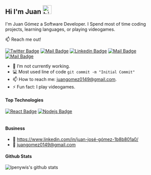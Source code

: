## Hi I'm Juan <img src="https://user-images.githubusercontent.com/1303154/88677602-1635ba80-d120-11ea-84d8-d263ba5fc3c0.gif" width="28px" alt="hi">

I'm Juan Gómez a Software Developer. I Spend most of time coding projects, learning languages, or playing videogames.

:mailbox: Reach me out!

[![Twitter Badge](https://img.shields.io/badge/-@J_Gmez-1ca0f1?style=flat&labelColor=1ca0f1&logo=twitter&logoColor=white&link=https://twitter.com/Ipenywis)](https://twitter.com/J_Gmez) [![Mail Badge](https://img.shields.io/badge/-Juan-e74c3c?style=flat&labelColor=e74c3c&logo=youtube&logoColor=white)](https://www.youtube.com/channel/UCt2xBaXrsXNW6BQ3oX09Now?view_as=subscriber) [![Linkedin Badge](https://img.shields.io/badge/-JuanGomez-0e76a8?style=flat&labelColor=0e76a8&logo=linkedin&logoColor=white)](https://www.linkedin.com/in/juan-josé-gómez-1b8b801a0/) [![Mail Badge](https://img.shields.io/badge/-@juan_gomez0908-e84393?style=flat&labelColor=e84393&logo=instagram&logoColor=white)](https://www.instagram.com/juangomez0908/?hl=es-la) [![Mail Badge](https://img.shields.io/badge/-JuanGomez-c0392b?style=flat&labelColor=c0392b&logo=gmail&logoColor=white)](mailto:juangomez0149@gmail.com)

<!-- TODO: Add last video link -->

- 🔭 I’m not currently working.
- :computer: Most used line of code `git commit -m "Initial Commit"`
- 📫 How to reach me: juangomez0149@gmail.com.
- ⚡ Fun fact: I play videogames.

#### Top Technologies

<!-- TODO: Make technologies links takes you to repositories -->

[![React Badge](https://img.shields.io/badge/-C-61DBFB?style=for-the-badge&labelColor=black&logo=c&logoColor=61DBFB)](#) [![Nodejs Badge](https://img.shields.io/badge/-Python-3C873A?style=for-the-badge&labelColor=black&logo=python&logoColor=3C873A)](#)
<br />
<br />
#### Business
- :paperclip: https://www.linkedin.com/in/juan-josé-gómez-1b8b801a0/
- :email: juangomez0149@gmail.com

#### Github Stats

![Ipenywis's github stats](https://github-readme-stats.vercel.app/api?username=JuanJoseGomezR&count_private=true&theme=tokyonight&hide=contribs,prs)

</details>
